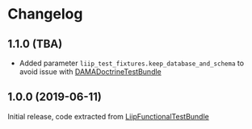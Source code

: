 # Changelog

## 1.1.0 (TBA)

- Added parameter `liip_test_fixtures.keep_database_and_schema` to avoid issue with [DAMADoctrineTestBundle](https://github.com/dmaicher/doctrine-test-bundle)

## 1.0.0 (2019-06-11)

Initial release, code extracted from [LiipFunctionalTestBundle](https://github.com/liip/LiipFunctionalTestBundle)
